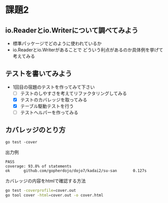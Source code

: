 # 課題2

## io.Readerとio.Writerについて調べてみよう
- 標準パッケージでどのように使われているか
- io.Readerとio.Writerがあることで
  どういう利点があるのか具体例を挙げて考えてみる


## テストを書いてみよう

- 1回目の宿題のテストを作ってみて下さい
  - [ ] テストのしやすさを考えてリファクタリングしてみる
  - [x] テストのカバレッジを取ってみる
  - [x] テーブル駆動テストを行う
  - [ ] テストヘルパーを作ってみる
  
## カバレッジのとり方

`go test -cover` 

出力例

```
PASS
coverage: 93.8% of statements
ok      github.com/gopherdojo/dojo7/kadai2/su-san       0.127s
```

カバレッジの内容をhtmlで確認する方法

```bash
go test -coverprofile=cover.out
go tool cover -html=cover.out -o cover.html
```



